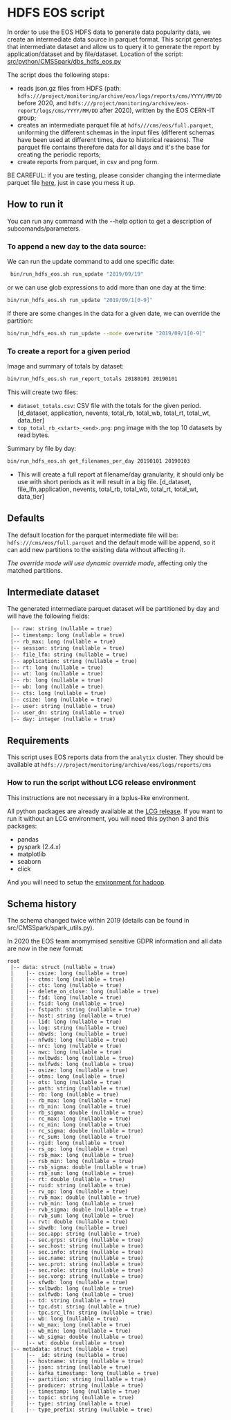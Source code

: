 # HDFS EOS script

In order to use the EOS HDFS data to generate data popularity data, we create an intermediate data source in parquet format. This script generates that intermediate dataset and allow us to query it to generate the report by application/dataset and by file/dataset. 
Location of the script: [src/python/CMSSpark/dbs_hdfs_eos.py](https://github.com/dmwm/CMSSpark/blob/master/src/python/CMSSpark/dbs_hdfs_eos.py)

The script does the following steps:
- reads json.gz files from HDFS (path: ```hdfs:///project/monitoring/archive/eos/logs/reports/cms/YYYY/MM/DD``` before 2020, and ```hdfs:///project/monitoring/archive/eos-report/logs/cms/YYYY/MM/DD``` after 2020), written by the EOS CERN-IT group;
- creates an intermediate parquet file at ```hdfs///cms/eos/full.parquet```, uniforming the different schemas in the input files (different schemas have been used at different times, due to historical reasons). The parquet file contains therefore data for all days and it's the base for creating the periodic reports;
- create reports from parquet, in csv and png form.

BE CAREFUL: if you are testing, please consider changing the intermediate parquet file [here](https://github.com/dmwm/CMSSpark/blob/master/src/python/CMSSpark/dbs_hdfs_eos.py), just in case you mess it up.

## How to run it

You can run any command with the --help option to get a description of subcomands/parameters. 

### To append a new day to the data source:

We can run the update command to add one specific date:

```bash
 bin/run_hdfs_eos.sh run_update "2019/09/19"
```

or we can use glob expressions to add more than one day at the time: 

```bash
bin/run_hdfs_eos.sh run_update "2019/09/1[0-9]"
```

If there are some changes in the data for a given date, we can override the partition: 

```bash
bin/run_hdfs_eos.sh run_update --mode overwrite "2019/09/1[0-9]"
```

### To create a report for a given period

Image and summary of totals by dataset:

```bash
bin/run_hdfs_eos.sh run_report_totals 20180101 20190101
```

This will create two files:

- `dataset_totals.csv`:  CSV file with the totals for the given period. [d_dataset, application, nevents, total_rb, total_wb, total_rt, total_wt, data_tier]
- `top_total_rb_<start>_<end>.png`: png image with the top 10 datasets by read bytes. 

Summary by file by day:

```bash
bin/run_hdfs_eos.sh get_filenames_per_day 20190101 20190103
```

- This will create a full report at filename/day granularity, it should only be use with short periods as it will result in a big file. [d_dataset, file_lfn,application, nevents, total_rb, total_wb, total_rt, total_wt, data_tier]

## Defaults

The default location for the parquet intermediate file will be: `hdfs:///cms/eos/full.parquet` and the default mode will be append, so it can add new partitions to the existing data without affecting it.

 *The override mode will use dynamic override mode*, affecting only the matched partitions. 

## Intermediate dataset

The generated intermediate parquet dataset will be partitioned by day and will have the following fields:

```reStructuredText
 |-- raw: string (nullable = true)
 |-- timestamp: long (nullable = true)
 |-- rb_max: long (nullable = true)
 |-- session: string (nullable = true)
 |-- file_lfn: string (nullable = true)
 |-- application: string (nullable = true)
 |-- rt: long (nullable = true)
 |-- wt: long (nullable = true)
 |-- rb: long (nullable = true)
 |-- wb: long (nullable = true)
 |-- cts: long (nullable = true)
 |-- csize: long (nullable = true)
 |-- user: string (nullable = true)
 |-- user_dn: string (nullable = true)
 |-- day: integer (nullable = true)
```



## Requirements

This script uses EOS reports data from the `analytix` cluster. They should be available at `hdfs:///project/monitoring/archive/eos/logs/reports/cms`

### How to run the script without LCG release environment

This instructions are not necessary in a lxplus-like environment.

All python packages are already available at the [LCG release]( http://lcginfo.cern.ch/release/96python3/ ). If you want to run it without an LCG environment, you will need this python 3 and this packages:

- pandas
- pyspark (2.4.x)
- matplotlib
- seaborn
- click

And you will need to setup the [environment for hadoop]( https://cern.service-now.com/service-portal/article.do?n=KB0004426 ). 

## Schema history

The schema changed twice within 2019 (details can be found in src/CMSSpark/spark_utils.py). 

In 2020 the EOS team anomymised sensitive GDPR information and all data are now in the new format:

```
root
 |-- data: struct (nullable = true)
 |    |-- csize: long (nullable = true)
 |    |-- ctms: long (nullable = true)
 |    |-- cts: long (nullable = true)
 |    |-- delete_on_close: long (nullable = true)
 |    |-- fid: long (nullable = true)
 |    |-- fsid: long (nullable = true)
 |    |-- fstpath: string (nullable = true)
 |    |-- host: string (nullable = true)
 |    |-- lid: long (nullable = true)
 |    |-- log: string (nullable = true)
 |    |-- nbwds: long (nullable = true)
 |    |-- nfwds: long (nullable = true)
 |    |-- nrc: long (nullable = true)
 |    |-- nwc: long (nullable = true)
 |    |-- nxlbwds: long (nullable = true)
 |    |-- nxlfwds: long (nullable = true)
 |    |-- osize: long (nullable = true)
 |    |-- otms: long (nullable = true)
 |    |-- ots: long (nullable = true)
 |    |-- path: string (nullable = true)
 |    |-- rb: long (nullable = true)
 |    |-- rb_max: long (nullable = true)
 |    |-- rb_min: long (nullable = true)
 |    |-- rb_sigma: double (nullable = true)
 |    |-- rc_max: long (nullable = true)
 |    |-- rc_min: long (nullable = true)
 |    |-- rc_sigma: double (nullable = true)
 |    |-- rc_sum: long (nullable = true)
 |    |-- rgid: long (nullable = true)
 |    |-- rs_op: long (nullable = true)
 |    |-- rsb_max: long (nullable = true)
 |    |-- rsb_min: long (nullable = true)
 |    |-- rsb_sigma: double (nullable = true)
 |    |-- rsb_sum: long (nullable = true)
 |    |-- rt: double (nullable = true)
 |    |-- ruid: string (nullable = true)
 |    |-- rv_op: long (nullable = true)
 |    |-- rvb_max: double (nullable = true)
 |    |-- rvb_min: long (nullable = true)
 |    |-- rvb_sigma: double (nullable = true)
 |    |-- rvb_sum: long (nullable = true)
 |    |-- rvt: double (nullable = true)
 |    |-- sbwdb: long (nullable = true)
 |    |-- sec.app: string (nullable = true)
 |    |-- sec.grps: string (nullable = true)
 |    |-- sec.host: string (nullable = true)
 |    |-- sec.info: string (nullable = true)
 |    |-- sec.name: string (nullable = true)
 |    |-- sec.prot: string (nullable = true)
 |    |-- sec.role: string (nullable = true)
 |    |-- sec.vorg: string (nullable = true)
 |    |-- sfwdb: long (nullable = true)
 |    |-- sxlbwdb: long (nullable = true)
 |    |-- sxlfwdb: long (nullable = true)
 |    |-- td: string (nullable = true)
 |    |-- tpc.dst: string (nullable = true)
 |    |-- tpc.src_lfn: string (nullable = true)
 |    |-- wb: long (nullable = true)
 |    |-- wb_max: long (nullable = true)
 |    |-- wb_min: long (nullable = true)
 |    |-- wb_sigma: double (nullable = true)
 |    |-- wt: double (nullable = true)
 |-- metadata: struct (nullable = true)
 |    |-- _id: string (nullable = true)
 |    |-- hostname: string (nullable = true)
 |    |-- json: string (nullable = true)
 |    |-- kafka_timestamp: long (nullable = true)
 |    |-- partition: string (nullable = true)
 |    |-- producer: string (nullable = true)
 |    |-- timestamp: long (nullable = true)
 |    |-- topic: string (nullable = true)
 |    |-- type: string (nullable = true)
 |    |-- type_prefix: string (nullable = true)
 ```
